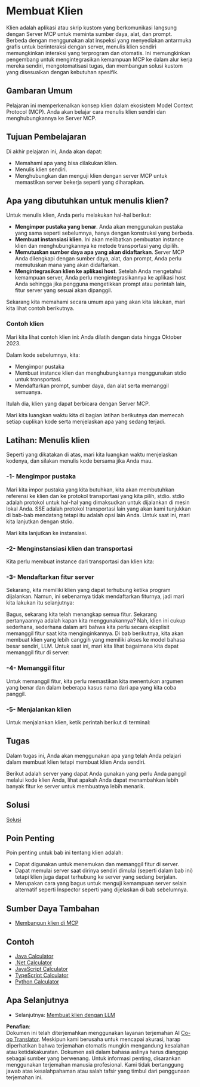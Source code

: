 <!--
CO_OP_TRANSLATOR_METADATA:
{
  "original_hash": "a9c3ca25df37dbb4c1518174fc415ce1",
  "translation_date": "2025-05-17T09:44:29+00:00",
  "source_file": "03-GettingStarted/02-client/README.md",
  "language_code": "id"
}
-->
# Membuat Klien

Klien adalah aplikasi atau skrip kustom yang berkomunikasi langsung dengan Server MCP untuk meminta sumber daya, alat, dan prompt. Berbeda dengan menggunakan alat inspeksi yang menyediakan antarmuka grafis untuk berinteraksi dengan server, menulis klien sendiri memungkinkan interaksi yang terprogram dan otomatis. Ini memungkinkan pengembang untuk mengintegrasikan kemampuan MCP ke dalam alur kerja mereka sendiri, mengotomatisasi tugas, dan membangun solusi kustom yang disesuaikan dengan kebutuhan spesifik.

## Gambaran Umum

Pelajaran ini memperkenalkan konsep klien dalam ekosistem Model Context Protocol (MCP). Anda akan belajar cara menulis klien sendiri dan menghubungkannya ke Server MCP.

## Tujuan Pembelajaran

Di akhir pelajaran ini, Anda akan dapat:

- Memahami apa yang bisa dilakukan klien.
- Menulis klien sendiri.
- Menghubungkan dan menguji klien dengan server MCP untuk memastikan server bekerja seperti yang diharapkan.

## Apa yang dibutuhkan untuk menulis klien?

Untuk menulis klien, Anda perlu melakukan hal-hal berikut:

- **Mengimpor pustaka yang benar**. Anda akan menggunakan pustaka yang sama seperti sebelumnya, hanya dengan konstruksi yang berbeda.
- **Membuat instansiasi klien**. Ini akan melibatkan pembuatan instance klien dan menghubungkannya ke metode transportasi yang dipilih.
- **Memutuskan sumber daya apa yang akan didaftarkan**. Server MCP Anda dilengkapi dengan sumber daya, alat, dan prompt, Anda perlu memutuskan mana yang akan didaftarkan.
- **Mengintegrasikan klien ke aplikasi host**. Setelah Anda mengetahui kemampuan server, Anda perlu mengintegrasikannya ke aplikasi host Anda sehingga jika pengguna mengetikkan prompt atau perintah lain, fitur server yang sesuai akan dipanggil.

Sekarang kita memahami secara umum apa yang akan kita lakukan, mari kita lihat contoh berikutnya.

### Contoh klien

Mari kita lihat contoh klien ini:
Anda dilatih dengan data hingga Oktober 2023.

Dalam kode sebelumnya, kita:

- Mengimpor pustaka
- Membuat instance klien dan menghubungkannya menggunakan stdio untuk transportasi.
- Mendaftarkan prompt, sumber daya, dan alat serta memanggil semuanya.

Itulah dia, klien yang dapat berbicara dengan Server MCP.

Mari kita luangkan waktu kita di bagian latihan berikutnya dan memecah setiap cuplikan kode serta menjelaskan apa yang sedang terjadi.

## Latihan: Menulis klien

Seperti yang dikatakan di atas, mari kita luangkan waktu menjelaskan kodenya, dan silakan menulis kode bersama jika Anda mau.

### -1- Mengimpor pustaka

Mari kita impor pustaka yang kita butuhkan, kita akan membutuhkan referensi ke klien dan ke protokol transportasi yang kita pilih, stdio. stdio adalah protokol untuk hal-hal yang dimaksudkan untuk dijalankan di mesin lokal Anda. SSE adalah protokol transportasi lain yang akan kami tunjukkan di bab-bab mendatang tetapi itu adalah opsi lain Anda. Untuk saat ini, mari kita lanjutkan dengan stdio.

Mari kita lanjutkan ke instansiasi.

### -2- Menginstansiasi klien dan transportasi

Kita perlu membuat instance dari transportasi dan klien kita:

### -3- Mendaftarkan fitur server

Sekarang, kita memiliki klien yang dapat terhubung ketika program dijalankan. Namun, ini sebenarnya tidak mendaftarkan fiturnya, jadi mari kita lakukan itu selanjutnya:

Bagus, sekarang kita telah menangkap semua fitur. Sekarang pertanyaannya adalah kapan kita menggunakannya? Nah, klien ini cukup sederhana, sederhana dalam arti bahwa kita perlu secara eksplisit memanggil fitur saat kita menginginkannya. Di bab berikutnya, kita akan membuat klien yang lebih canggih yang memiliki akses ke model bahasa besar sendiri, LLM. Untuk saat ini, mari kita lihat bagaimana kita dapat memanggil fitur di server:

### -4- Memanggil fitur

Untuk memanggil fitur, kita perlu memastikan kita menentukan argumen yang benar dan dalam beberapa kasus nama dari apa yang kita coba panggil.

### -5- Menjalankan klien

Untuk menjalankan klien, ketik perintah berikut di terminal:

## Tugas

Dalam tugas ini, Anda akan menggunakan apa yang telah Anda pelajari dalam membuat klien tetapi membuat klien Anda sendiri.

Berikut adalah server yang dapat Anda gunakan yang perlu Anda panggil melalui kode klien Anda, lihat apakah Anda dapat menambahkan lebih banyak fitur ke server untuk membuatnya lebih menarik.

## Solusi

[Solusi](./solution/README.md)

## Poin Penting

Poin penting untuk bab ini tentang klien adalah:

- Dapat digunakan untuk menemukan dan memanggil fitur di server.
- Dapat memulai server saat dirinya sendiri dimulai (seperti dalam bab ini) tetapi klien juga dapat terhubung ke server yang sedang berjalan.
- Merupakan cara yang bagus untuk menguji kemampuan server selain alternatif seperti Inspector seperti yang dijelaskan di bab sebelumnya.

## Sumber Daya Tambahan

- [Membangun klien di MCP](https://modelcontextprotocol.io/quickstart/client)

## Contoh

- [Java Calculator](../samples/java/calculator/README.md)
- [.Net Calculator](../../../../03-GettingStarted/samples/csharp)
- [JavaScript Calculator](../samples/javascript/README.md)
- [TypeScript Calculator](../samples/typescript/README.md)
- [Python Calculator](../../../../03-GettingStarted/samples/python)

## Apa Selanjutnya

- Selanjutnya: [Membuat klien dengan LLM](/03-GettingStarted/03-llm-client/README.md)

**Penafian**:  
Dokumen ini telah diterjemahkan menggunakan layanan terjemahan AI [Co-op Translator](https://github.com/Azure/co-op-translator). Meskipun kami berusaha untuk mencapai akurasi, harap diperhatikan bahwa terjemahan otomatis mungkin mengandung kesalahan atau ketidakakuratan. Dokumen asli dalam bahasa aslinya harus dianggap sebagai sumber yang berwenang. Untuk informasi penting, disarankan menggunakan terjemahan manusia profesional. Kami tidak bertanggung jawab atas kesalahpahaman atau salah tafsir yang timbul dari penggunaan terjemahan ini.
